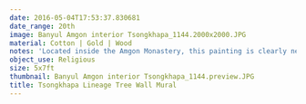 ```yaml
---
date: 2016-05-04T17:53:37.830681
date_range: 20th
image: Banyul Amgon interior Tsongkhapa_1144.2000x2000.JPG
material: Cotton | Gold | Wood
notes: 'Located inside the Amgon Monastery, this painting is clearly new. '
object_use: Religious
size: 5x7ft
thumbnail: Banyul Amgon interior Tsongkhapa_1144.preview.JPG
title: Tsongkhapa Lineage Tree Wall Mural
---
```


